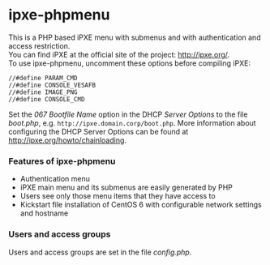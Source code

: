 # ipxe-phpmenu
This is a PHP based iPXE menu with submenus and with authentication and access restriction.  
You can find iPXE at the official site of the project: http://ipxe.org/.  
To use ipxe-phpmenu, uncomment these options before compiling iPXE:
```
//#define PARAM_CMD
//#define CONSOLE_VESAFB
//#define IMAGE_PNG
//#define CONSOLE_CMD
```
Set the *067 Bootfile Name* option in the DHCP *Server Options* to the file *boot.php*, e.g. `http://ipxe.domain.corp/boot.php`.
More information about configuring the DHCP Server Options can be found at http://ipxe.org/howto/chainloading.

### Features of ipxe-phpmenu

* Authentication menu
* iPXE main menu and its submenus are easily generated by PHP
* Users see only those menu items that they have access to
* Kickstart file installation of CentOS 6 with configurable network settings and hostname

### Users and access groups

Users and access groups are set in the file *config.php*.
